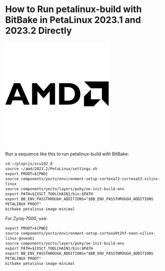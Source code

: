 # How to Run petalinux-build with BitBake in PetaLinux 2023.1 and 2023.2 Directly

![AMD logo](AMD_Logo.png)

Run a sequence like this to run petalinux-build with BitBake:

```
cd ~/plxprjs/zcu102_0
source ~/amd/2023.2/PetaLinux/settings.sh
export PROOT=${PWD}
source components/yocto/environment-setup-cortexa72-cortexa53-xilinx-linux 
source components/yocto/layers/poky/oe-init-build-env 
export PATH=${XSCT_TOOLCHAIN}/bin:$PATH
export BB_ENV_PASSTHROUGH_ADDITIONS="$BB_ENV_PASSTHROUGH_ADDITIONS PETALINUX PROOT"
bitbake petalinux-image-minimal
```

For Zynq-7000, use:

```
export PROOT=${PWD}
source components/yocto/environment-setup-cortexa9t2hf-neon-xilinx-linux-gnueabi 
source components/yocto/layers/poky/oe-init-build-env 
export PATH=${XSCT_TOOLCHAIN}/bin:$PATH
export BB_ENV_PASSTHROUGH_ADDITIONS="$BB_ENV_PASSTHROUGH_ADDITIONS PETALINUX PROOT"
bitbake petalinux-image-minimal
```